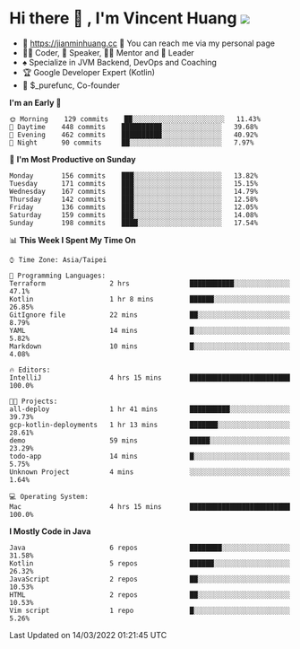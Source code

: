 # Hi there 👋 , I'm Vincent Huang ![](https://komarev.com/ghpvc/?username=Jian-Min-Huang)
- 💎 https://jianminhuang.cc 🙋 You can reach me via my personal page
- 👨‍💻 Coder, 🎤 Speaker, 👨‍🏫 Mentor and 🚀 Leader
- ♠️ Specialize in JVM Backend, DevOps and Coaching
- 🏆 Google Developer Expert (Kotlin)
- 💼 $_purefunc, Co-founder

<!--START_SECTION:waka-->
**I'm an Early 🐤** 

```text
🌞 Morning    129 commits    ██░░░░░░░░░░░░░░░░░░░░░░░   11.43% 
🌆 Daytime    448 commits    ██████████░░░░░░░░░░░░░░░   39.68% 
🌃 Evening    462 commits    ██████████░░░░░░░░░░░░░░░   40.92% 
🌙 Night      90 commits     ██░░░░░░░░░░░░░░░░░░░░░░░   7.97%

```
📅 **I'm Most Productive on Sunday** 

```text
Monday       156 commits    ███░░░░░░░░░░░░░░░░░░░░░░   13.82% 
Tuesday      171 commits    ███░░░░░░░░░░░░░░░░░░░░░░   15.15% 
Wednesday    167 commits    ███░░░░░░░░░░░░░░░░░░░░░░   14.79% 
Thursday     142 commits    ███░░░░░░░░░░░░░░░░░░░░░░   12.58% 
Friday       136 commits    ███░░░░░░░░░░░░░░░░░░░░░░   12.05% 
Saturday     159 commits    ███░░░░░░░░░░░░░░░░░░░░░░   14.08% 
Sunday       198 commits    ████░░░░░░░░░░░░░░░░░░░░░   17.54%

```


📊 **This Week I Spent My Time On** 

```text
⌚︎ Time Zone: Asia/Taipei

💬 Programming Languages: 
Terraform                2 hrs               ███████████░░░░░░░░░░░░░░   47.1% 
Kotlin                   1 hr 8 mins         ██████░░░░░░░░░░░░░░░░░░░   26.85% 
GitIgnore file           22 mins             ██░░░░░░░░░░░░░░░░░░░░░░░   8.79% 
YAML                     14 mins             █░░░░░░░░░░░░░░░░░░░░░░░░   5.82% 
Markdown                 10 mins             █░░░░░░░░░░░░░░░░░░░░░░░░   4.08%

🔥 Editors: 
IntelliJ                 4 hrs 15 mins       █████████████████████████   100.0%

🐱‍💻 Projects: 
all-deploy               1 hr 41 mins        ██████████░░░░░░░░░░░░░░░   39.73% 
gcp-kotlin-deployments   1 hr 13 mins        ███████░░░░░░░░░░░░░░░░░░   28.61% 
demo                     59 mins             █████░░░░░░░░░░░░░░░░░░░░   23.29% 
todo-app                 14 mins             █░░░░░░░░░░░░░░░░░░░░░░░░   5.75% 
Unknown Project          4 mins              ░░░░░░░░░░░░░░░░░░░░░░░░░   1.64%

💻 Operating System: 
Mac                      4 hrs 15 mins       █████████████████████████   100.0%

```

**I Mostly Code in Java** 

```text
Java                     6 repos             ████████░░░░░░░░░░░░░░░░░   31.58% 
Kotlin                   5 repos             ██████░░░░░░░░░░░░░░░░░░░   26.32% 
JavaScript               2 repos             ██░░░░░░░░░░░░░░░░░░░░░░░   10.53% 
HTML                     2 repos             ██░░░░░░░░░░░░░░░░░░░░░░░   10.53% 
Vim script               1 repo              █░░░░░░░░░░░░░░░░░░░░░░░░   5.26%

```



 Last Updated on 14/03/2022 01:21:45 UTC
<!--END_SECTION:waka-->
